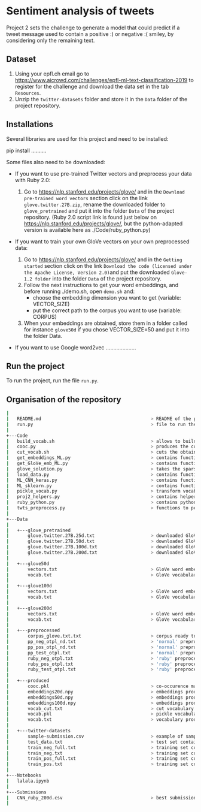 # Sentiment analysis of tweets 

Project 2 sets the challenge to generate a model that could predict if a tweet message used to contain a positive :) or negative :( smiley, by considering only the remaining text.

## Dataset

1. Using your epfl.ch email go to https://www.aicrowd.com/challenges/epfl-ml-text-classification-2019 to register for the challenge and download the data set in the tab `Resources`. 
2. Unzip the `twitter-datasets` folder and store it in the `Data` folder of the project repository.

## Installations

Several libraries are used for this project and need to be installed:

pip install ..........

Some files also need to be downloaded:

- If you want to use pre-trained Twitter vectors and preprocess your data with Ruby 2.0:
    1. Go to https://nlp.stanford.edu/projects/glove/ and in the `Download pre-trained word vectors` section click on the link `glove.twitter.27B.zip`, rename the downloaded folder to `glove_pretrained` and put it into the folder `Data` of the project repository.
    (Ruby 2.0 script link is found just below on https://nlp.stanford.edu/projects/glove/, but the python-adapted version is available here as ./Code/ruby_python.py)

- If you want to train your own GloVe vectors on your own preprocessed data: 
    1. Go to https://nlp.stanford.edu/projects/glove/ and in the `Getting started` section click on the link `Download the code (licensed under the Apache License, Version 2.0)`and put the downloaded `Glove-1.2 folder` into the folder `Data` of the project repository.
    2. Follow the next instructions to get your word embeddings, and before running ./demo.sh, open `demo.sh` and:
        - choose the embedding dimension you want to get (variable: VECTOR_SIZE)
        - put the correct path to the corpus you want to use (variable: CORPUS)
    3. When your embeddings are obtained, store them in a folder called for instance `glove50d` if you chose VECTOR_SIZE=50 and put it into the folder Data.

- If you want to use Google word2vec ....................

## Run the project 

To run the project, run the file `run.py`.

## Organisation of the repository
```bash
| 
|   README.md                                         > README of the project
|   run.py                                            > file to run the model that yields the best result on AIcrowd
|   
+---Code
|   build_vocab.sh                                    > allows to build a vocabulary from .txt files specified in it
|   cooc.py                                           > produces the co-occurence matrix of files specified in it
|   cut_vocab.sh                                      > cuts the obtained vocab.txt
|   get_embeddings_ML.py                              > contains functions to get embeddings in the right format to perform ML
|   get_GloVe_emb_ML.py                               > contains functions to get GloVe embeddings in the right format to perform ML
|   glove_solution.py                                 > takes the sparse cooc matrix and transforms it in dense embeddings
|   load_data.py                                      > contains functions to load preprocessed data
|   ML_CNN_keras.py                                   > contains functions allowing to perform keras CNN              
|   ML_sklearn.py                                     > contains functions allowing to perform ML with sklearn
|   pickle_vocab.py                                   > transform vocab.txt into pickle file vocab.pkl 
|   proj2_helpers.py                                  > contains helpers functions to create submissions and open files
|   ruby_python.py                                    > contains python-adapted version of Ruby 2.0 tweets preprocessing (pp='ruby')
|   twts_preprocess.py                                > functions to perform our preprocessing (pp='normal')
|
+---Data
|
|   +---glove_pretrained     
|       glove.twitter.27B.25d.txt                     > downloaded GloVe pre-trained twitter word embeddings with dim_embeddings = 25
|       glove.twitter.27B.50d.txt                     > downloaded GloVe pre-trained twitter word embeddings with dim_embeddings = 50      
|       glove.twitter.27B.100d.txt                    > downloaded GloVe pre-trained twitter word embeddings with dim_embeddings = 100
|       glove.twitter.27B.200d.txt                    > downloaded GloVe pre-trained twitter word embeddings with dim_embeddings = 200
|
|   +---glove50d     
|       vectors.txt                                   > GloVe word embeddings with VECTOR_SIZE=50 in demo.sh
|       vocab.txt                                     > GloVe vocabulary   
|  
|   +---glove100d     
|       vectors.txt                                   > GloVe word embeddings with VECTOR_SIZE=100 in demo.sh
|       vocab.txt                                     > GloVe vocabulary   
|  
|   +---glove200d     
|       vectors.txt                                   > GloVe word embeddings with VECTOR_SIZE=200 in demo.sh
|       vocab.txt                                     > GloVe vocabulary     
|
|   +---preprocessed   
|       corpus_glove.txt.txt                          > corpus ready to be used for GloVe embeddings                                      
|       pp_neg_otpl_nd.txt                            > 'normal' preprocessing applied on train_neg.txt saved as one tweet per line
|       pp_pos_otpl_nd.txt                            > 'normal' preprocessing applied on train_pos.txt saved as one tweet per line
|       pp_test_otpl.txt                              > 'normal' preprocessing applied on test_data.txt saved as one tweet per line
|       ruby_neg_otpl.txt                             > 'ruby' preprocessing applied on train_neg.txt saved as one tweet per line
|       ruby_pos_otpl.txt                             > 'ruby' preprocessing applied on train_pos.txt saved as one tweet per line
|       ruby_test_otpl.txt                            > 'ruby' preprocessing applied on test_data.txt saved as one tweet per line
|                
|   +---produced                                         
|       cooc.pkl                                      > co-occurence matrix produced by running cooc.py
|       embeddings20d.npy                             > embeddings produced by running glove_solution.py with dim_embeddings = 20
|       embeddings50d.npy                             > embeddings produced by running glove_solution.py with dim_embeddings = 50
|       embeddings100d.npy                            > embeddings produced by running glove_solution.py with dim_embeddings = 100
|       vocab_cut.txt                                 > cut vocabulary produced by running cut_vocab.sh
|       vocab.pkl                                     > pickle vocabulary produced by running pickle_vocab.py
|       vocab.txt                                     > vocabulary produced by running build_vocab.sh
|                
|   +---twitter-datasets
|       sample-submission.csv                         > example of sample submission file in the correct format
|       test_data.txt                                 > test set containing 10 000 unlabeled tweets
|       train_neg_full.txt                            > training set containing 1 250 0000 negative tweets   
|       train_neg.txt                                 > training set containing 100 0000 negative tweets
|       train_pos_full.txt                            > training set containing 1 250 0000 positive tweets  
|       train_pos.txt                                 > training set containing 100 000 positive tweets
|                  
+---Notebooks                                      
|   lalala.ipynb
|  
+---Submissions
|   CNN_ruby_200d.csv                                 > best submission on AIcrowd using CNN on ruby preprocessed data with DIM_EMB=200   
|                                          
```  
